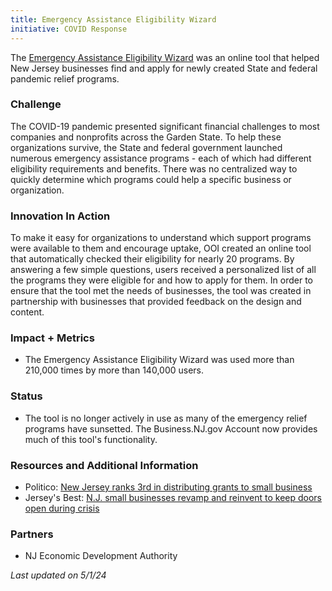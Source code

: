 ```yaml
---
title: Emergency Assistance Eligibility Wizard
initiative: COVID Response
---
```


The [Emergency Assistance Eligibility Wizard](https://assistance.business.nj.gov/) was an online tool that helped New Jersey businesses find and apply for newly created State and federal pandemic relief programs.

### Challenge

The COVID-19 pandemic presented significant financial challenges to most companies and nonprofits across the Garden State. To help these organizations survive, the State and federal government launched numerous emergency assistance programs - each of which had different eligibility requirements and benefits. There was no centralized way to quickly determine which programs could help a specific business or organization.

### Innovation In Action

To make it easy for organizations to understand which support programs were available to them and encourage uptake, OOI created an online tool that automatically checked their eligibility for nearly 20 programs. By answering a few simple questions, users received a personalized list of all the programs they were eligible for and how to apply for them. In order to ensure that the tool met the needs of businesses, the tool was created in partnership with businesses that provided feedback on the design and content.

### Impact + Metrics

-   The Emergency Assistance Eligibility Wizard was used more than 210,000 times by more than 140,000 users.

### Status

-   The tool is no longer actively in use as many of the emergency relief programs have sunsetted. The Business.NJ.gov Account now provides much of this tool's functionality.

### Resources and Additional Information

-   Politico: [New Jersey ranks 3rd in distributing grants to small business](https://www.politico.com/states/new-jersey/whiteboard/2021/07/27/eda-new-jersey-ranks-3rd-in-distributing-grants-to-small-business-1389096)
-   Jersey's Best: [N.J. small businesses revamp and reinvent to keep doors open during crisis](https://www.jerseysbest.com/community/n-j-small-businesses-revamp-and-reinvent-to-keep-doors-open-during-crisis/)

### Partners

-   NJ Economic Development Authority

*Last updated on 5/1/24*
